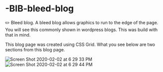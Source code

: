 # -BIB-bleed-blog
✏️ Bleed blog. A bleed blog allows graphics to run to the edge of the page. You will see this commonly shown in wordpress blogs. This was build with that in mind.

This blog page was created using CSS Grid. 
What you see below are two sections from this blog page. 

![Screen Shot 2020-02-02 at 6 29 33 PM](https://user-images.githubusercontent.com/43420527/73619340-36aa0f80-45ea-11ea-841d-05d98de77159.png)
![Screen Shot 2020-02-02 at 6 29 44 PM](https://user-images.githubusercontent.com/43420527/73619341-390c6980-45ea-11ea-8055-319e2622be27.png)
